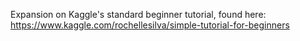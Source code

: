 Expansion on Kaggle's standard beginner tutorial, found here: https://www.kaggle.com/rochellesilva/simple-tutorial-for-beginners
